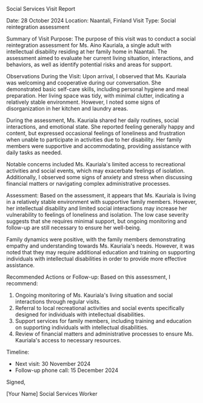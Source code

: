 Social Services Visit Report

Date: 28 October 2024
Location: Naantali, Finland
Visit Type: Social reintegration assessment

Summary of Visit Purpose:
The purpose of this visit was to conduct a social reintegration assessment for Ms. Aino Kauriala, a single adult with intellectual disability residing at her family home in Naantali. The assessment aimed to evaluate her current living situation, interactions, and behaviors, as well as identify potential risks and areas for support.

Observations During the Visit:
Upon arrival, I observed that Ms. Kauriala was welcoming and cooperative during our conversation. She demonstrated basic self-care skills, including personal hygiene and meal preparation. Her living space was tidy, with minimal clutter, indicating a relatively stable environment. However, I noted some signs of disorganization in her kitchen and laundry areas.

During the assessment, Ms. Kauriala shared her daily routines, social interactions, and emotional state. She reported feeling generally happy and content, but expressed occasional feelings of loneliness and frustration when unable to participate in activities due to her disability. Her family members were supportive and accommodating, providing assistance with daily tasks as needed.

Notable concerns included Ms. Kauriala's limited access to recreational activities and social events, which may exacerbate feelings of isolation. Additionally, I observed some signs of anxiety and stress when discussing financial matters or navigating complex administrative processes.

Assessment:
Based on the assessment, it appears that Ms. Kauriala is living in a relatively stable environment with supportive family members. However, her intellectual disability and limited social interactions may increase her vulnerability to feelings of loneliness and isolation. The low case severity suggests that she requires minimal support, but ongoing monitoring and follow-up are still necessary to ensure her well-being.

Family dynamics were positive, with the family members demonstrating empathy and understanding towards Ms. Kauriala's needs. However, it was noted that they may require additional education and training on supporting individuals with intellectual disabilities in order to provide more effective assistance.

Recommended Actions or Follow-up:
Based on this assessment, I recommend:

1. Ongoing monitoring of Ms. Kauriala's living situation and social interactions through regular visits.
2. Referral to local recreational activities and social events specifically designed for individuals with intellectual disabilities.
3. Support services for family members, including training and education on supporting individuals with intellectual disabilities.
4. Review of financial matters and administrative processes to ensure Ms. Kauriala's access to necessary resources.

Timeline:

* Next visit: 30 November 2024
* Follow-up phone call: 15 December 2024

Signed,

[Your Name]
Social Services Worker